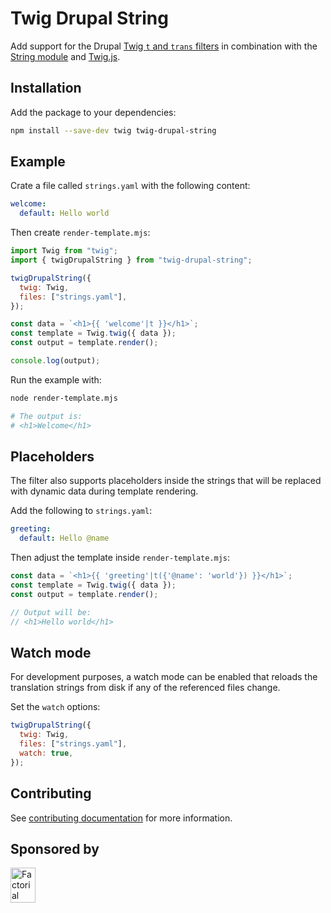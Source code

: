 # Twig Drupal String

Add support for the Drupal [Twig `t` and `trans` filters](https://symfony.com/doc/current/translation.html#translation-filters) in combination with the [String module](https://www.drupal.org/project/string) and [Twig.js](https://github.com/twigjs/twig.js/).

## Installation

Add the package to your dependencies:

```sh
npm install --save-dev twig twig-drupal-string
```

## Example

Crate a file called `strings.yaml` with the following content:

```yaml
welcome:
  default: Hello world
```

Then create `render-template.mjs`:

```js
import Twig from "twig";
import { twigDrupalString } from "twig-drupal-string";

twigDrupalString({
  twig: Twig,
  files: ["strings.yaml"],
});

const data = `<h1>{{ 'welcome'|t }}</h1>`;
const template = Twig.twig({ data });
const output = template.render();

console.log(output);
```

Run the example with:

```sh
node render-template.mjs

# The output is:
# <h1>Welcome</h1>
```

## Placeholders

The filter also supports placeholders inside the strings that will be replaced with dynamic data during template rendering.

Add the following to `strings.yaml`:

```yaml
greeting:
  default: Hello @name
```

Then adjust the template inside `render-template.mjs`:

```js
const data = `<h1>{{ 'greeting'|t({'@name': 'world'}) }}</h1>`;
const template = Twig.twig({ data });
const output = template.render();

// Output will be:
// <h1>Hello world</h1>
```

## Watch mode

For development purposes, a watch mode can be enabled that reloads the translation strings from disk if any of the referenced files change.

Set the `watch` options:

```js
twigDrupalString({
  twig: Twig,
  files: ["strings.yaml"],
  watch: true,
});
```

## Contributing

See [contributing documentation](CONTRIBUTING.md) for more information.

## Sponsored by

<a href="https://factorial.io/">
  <img src="https://logo.factorial.io/color.svg" width="40" height="56" alt="Factorial">
</a>
